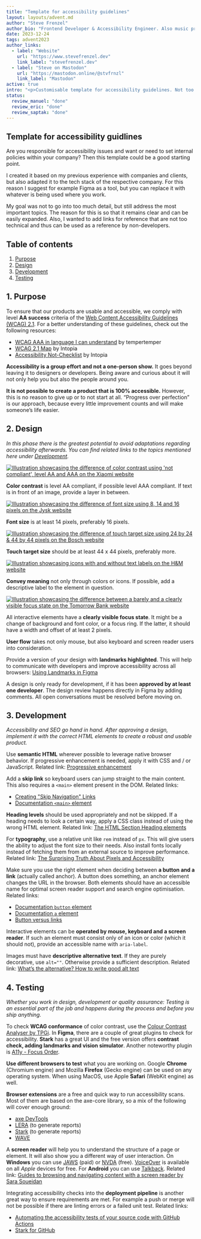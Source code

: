 ```yaml
---
title: "Template for accessibility guidelines"
layout: layouts/advent.md
author: "Steve Frenzel"
author_bio: "Frontend Developer & Accessibility Engineer. Also music producer and hot sauce lover!"
date: 2023-12-24
tags: advent2023
author_links:
  - label: "Website"
    url: "https://www.stevefrenzel.dev"
    link_label: "stevefrenzel.dev"
  - label: "Steve on Mastodon"
    url: "https://mastodon.online/@stvfrnzl"
    link_label: "Mastodon"
active: true
intro: "<p>Customisable template for accessibility guidelines. Not too granular but not too superficial either. Should help to provide a framework to get started with accessibility.</p>"
status:
  review_manuel: "done"
  review_eric: "done"
  review_saptak: "done"
---
```


## Template for accessibility guidlines

Are you responsible for accessibility issues and want or need to set internal policies within your company? Then this template could be a good starting point.

<!-- Manuel: "Are you responsible for accessibility issues " <- as in "are you the one who caused them"? I guess not. You probably mean someone who's responsible for accessibility related questions within the company, right? That would also mean that the target audience for the template and also the blog post is anyone responsible for accessibility reated matters no matter their qualification. It could be a dev, designer, oder PO. Is that correct? Could be worth mentioning. -->

<!-- Eric: I might suggest leading with something along the lines of, "This template is a good starting point for you if…" Communicate what you're offering, and then why right out of the gate. -->

I created it based on my previous experience with companies and clients, but also adapted it to the tech stack of the respective company. For this reason I suggest for example Figma as a tool, but you can replace it with whatever is being used where you work.

<!-- Manuel: When I first read that I thought you're saying that you recommend Figma as tool for creating the template. Also, wouldn't it make more sense to make these guidelines more generic or at least try to avoid proprietary software? -->

<!-- Eric: What kinds of companies? What size? What domain? Clarifying this will help convince someone to continue reading, iof they see their work environment use case represented here. -->

My goal was not to go into too much detail, but still address the most important topics. The reason for this is so that it remains clear and can be easily expanded. Also, I wanted to add links for reference that are not too technical and thus can be used as a reference by non-developers.

<!-- Manuel: is the TOC where the template starts? Then please announce it with a sentence. -->

<!-- Eric: Could we qualify what you mean by "important topics" a little bit more? Are the high-impact, and how do you make that determination? -->

## Table of contents

1. [Purpose](#1-purpose)
2. [Design](#2-design)
3. [Development](#3-development)
4. [Testing](#4-testing)

## 1. Purpose

To ensure that our products are usable and accessible, we comply with level **AA success** criteria of the [Web Content Accessibility Guidelines (WCAG) 2.1](https://www.w3.org/WAI/standards-guidelines/wcag/glance/). For a better understanding of these guidelines, check out the following resources:

<!-- Saptak: Should the template link to WCAG 2.2 given that's the current recommendation? The issue with that might be that a lot of links referenced below are still using WCAG 2.1 standards. -->

- [WCAG AAA in language I can understand](https://www.tempertemper.net/blog/wcag-but-in-language-i-can-understand) by tempertemper
- [WCAG 2.1 Map](https://intopia.digital/wp-content/uploads/2019/10/2019-WCAG2.1-Map-Intopia-plus-reading-order.pdf) by Intopia
- [Accessibility Not-Checklist](https://not-checklist.intopia.digital/) by Intopia

<!-- Manuel: Where's the AAA coming from? The title of the post is "WCAG, but in language I can understand" -->
<!-- Saptak: +1 to what Manuel said. It seems to cover all success criteria irrespective of the level. -->

**Accessibility is a group effort and not a one-person show.** It goes beyond leaving it to designers or developers. Being aware and curious about it will not only help you but also the people around you.

<!-- Eric: Love the framing here, and wonder if we can touch on this thought earlier in the intro as well. That way you can also communicate that the template is for more than just your own work. -->

**It is not possible to create a product that is 100% accessible.** However, this is no reason to give up or to not start at all. “Progress over perfection” is our approach, because every little improvement counts and will make someone’s life easier.

## 2. Design

*In this phase there is the greatest potential to avoid adaptations regarding accessibility afterwards. You can find related links to the topics mentioned here under [Development](#3-development).*

<!-- Manuel: Observation: You have an underlined sentence in all chapters but the first. -->
<!-- Manue: "greatest potential to avoid adaptations regarding accessibility afterwards" <- I'd say that the greatest potential to avoid them happens at least one step earlier. -->

<!-- Manuel: In the list below, wouldn't it make more sense to start with the text first followed by the image instead of the other way around? -->
<!-- Manuel: For each examole, please link to the criteria in WCAG it fails. -->

<a href="/images/advent2023/color-contrast-example.png">
  <img alt="Illustration showcasing the difference of color contrast using 'not compliant', level AA and AAA on the Xiaomi website" src="/images/advent2023/color-contrast-example.png">
</a>

<!-- Manuel: Not the best example: generic link text and link with no underline. 😬 -->

**Color contrast** is level AA compliant, if possible level AAA compliant. If text is in front of an image, provide a layer in between.

<!-- Manuel: rephrase "**Color contrast** must be AA compliant, if possible AAA" -->

<!-- Eric: For these rules, can we also link to the most applicable SC? That way it reinforces what you say with actual, objective content backing it up so it seems more authoritative. -->

<a href="/images/advent2023/font-size-example.png">
  <img alt="Illustration showcasing the difference of font size using 8, 14 and 16 pixels on the Jysk website" src="/images/advent2023/font-size-example.png">
</a>

<!-- Manuel: In the JYSK example it says "not compliant". According to which guidelines? WCAG or this template? Afaik, there isn't a minimum font size requirement in WCAG. I could be wrong, though. -->
<!-- Saptak: I think WCAG only mentions that it should be allowed to zoom to at least 200% and there is criteria related to text spacing. I am not aware of any font size mention. -->
<!-- Eric: Yep, just dealt with this at work. No minimum font size, just zoom support. -->

**Font size** is at least 14 pixels, preferably 16 pixels.

<a href="/images/advent2023/touch-target-size-example.png">
  <img alt="Illustration showcasing the difference of touch target size using 24 by 24 & 44 by 44 pixels on the Bosch website" src="/images/advent2023/touch-target-size-example.png">
</a>

**Touch target size** should be at least 44 x 44 pixels, preferably more.

<a href="/images/advent2023/convey-meaning-example.png">
  <img alt="Illustration showcasing icons with and without text labels on the H&M website" src="/images/advent2023/convey-meaning-example.png">
</a>

<!-- Manuel: Same as Jysk: Not compliant according to which guidelines? -->

<!-- Eric: Spec only demands a 24px device pixels for AA-level. We could mention this, and then also say 44px is better for larger, friendlier tough targets—kind of like a "good, better, best" approach. -->

**Convey meaning** not only through colors or icons. If possible, add a descriptive label to the element in question.

<a href="/images/advent2023/focus-state-example.png">
  <img alt="Illustration showcasing the difference between a barely and a clearly visible focus state on the Tomorrow Bank website" src="/images/advent2023/focus-state-example.png">
</a>

All interactive elements have a **clearly visible focus state**. It might be a change of background and font color, or a focus ring. If the latter, it should have a width and offset of at least 2 pixels.

**User flow** takes not only mouse, but also keyboard and screen reader users into consideration.

<!-- Manuel: can you explain "User flow" or link to a ressource that explains what it is? -->

<!-- Eric: How specifically do you take a keyboard-only or screen reader users into consideration? -->

Provide a version of your design with **landmarks highlighted**. This will help to communicate with developers and improve accessibility across all browsers: [Using Landmarks in Figma](https://www.getstark.co/support/getting-started/using-landmarks)

A design is only ready for development, if it has been **approved by at least one developer**. The design review happens directly in Figma by adding comments. All open conversations must be resolved before moving on.

<!-- Manuel: Most of those things are also WCAG criteria, but you don't mention all design related recommendations in WCAG. I don't know how you picked those exactly, but I think you should mention that this list isn't extensive and that there's more you need to consider. -->

<!-- Saptak: I am not so sure about "approved by at least one developer". Maybe more like "approved by at least one accessibility expert" or something similar. I think it gives the wrong notion that only a developer knows accessibility issues and not a designer. In my experience, there are many designers with far more accessibility expertise than many developers. -->

<!-- Eric: +1 to Saptak's comment. Each organization has a different release process (or none at all), and genericize the language here might help a reader out. Instead, we might want to speak to the desired outcome and not the process: we want a developer to review it as a signifier that they understand what is to be expected of them and their team. -->

<!-- Saptak: "The design review happens directly in Figma by adding comments" I think this is a good opportunity to maybe talk about accessibility annotations? And link to something like https://www.youtube.com/watch?v=eDCd-isluUY -->

## 3. Development
<!-- Manuel: The tips you give here are fine but they also seem super random. Why and how did you come up with those suggestions specifically? -->

*Accessibility and SEO go hand in hand. After approving a design, implement it with the correct HTML elements to create a robust and usable product.*

<!-- Eric: I might suggest not leading with SEO. Doing accessibility for accessibility's sake should be enough. Leading with something that defocuses that artificially chips away at its credibility. -->

Use **semantic HTML** wherever possible to leverage native browser behavior. If progressive enhancement is needed, apply it with CSS and / or JavaScript. Related link: [Progressive enhancement](https://developer.mozilla.org/en-US/docs/Glossary/Progressive_Enhancement)

Add a **skip link** so keyboard users can jump straight to the main content. This also requires a `<main>` element present in the DOM. Related links:

- [Creating "Skip Navigation" Links](https://webaim.org/techniques/skipnav/#creating)
- [Documentation `<main>` element](https://developer.mozilla.org/en-US/docs/Web/HTML/Element/main)

**Heading levels** should be used appropriately and not be skipped. If a heading needs to look a certain way, apply a CSS class instead of using the wrong HTML element. Related link: [The HTML Section Heading elements](https://developer.mozilla.org/en-US/docs/Web/HTML/Element/Heading_Elements)

<!-- Manuel: I think I know what you're trying to say, but it's not clear enough that you're recommending to avoid using certain heading levels only for they sake of their visuals. -->

For **typography**, use a relative unit like `rem` instead of `px`. This will give users the ability to adjust the font size to their needs. Also install fonts locally instead of fetching them from an external source to improve performance. Related link: [The Surprising Truth About Pixels and Accessibility](https://www.joshwcomeau.com/css/surprising-truth-about-pixels-and-accessibility/#accessibility-considerations-5)

Make sure you use the right element when deciding between **a button and a link** (actually called anchor). A button does something, an anchor element changes the URL in the browser. Both elements should have an accessible name for optimal screen reader support and search engine optimisation. Related links:

<!-- Manuel: A link also does something, not just a button. Also, not all links change the url (email, tel) -->

- [Documentation `button` element](https://developer.mozilla.org/de/docs/Web/HTML/Element/button)
- [Documentation `a` element](https://developer.mozilla.org/en-US/docs/Web/HTML/Element/a)
- [Button versus links](https://css-tricks.com/buttons-vs-links/)

Interactive elements can be **operated by mouse, keyboard and a screen reader**. If such an element must consist only of an icon or color (which it should not), provide an accessible name with `aria-label`.

<!-- Saptak: Why only "mouse, keyboard and a screen reader"? There are many other assistive technologies as well. Maybe rephrase the sentence to say "mouse, keyboard, screen reader and other assistive technologies". -->

<!-- Eric: An icon-only interaction control with a concise, descriptive accessible name is technically compliant, if not necessarily ideal for situations like voice control or lower tech literacy. Can we clarify that part some? -->

Images must have **descriptive alternative text**. If they are purely decorative, use `alt=""`. Otherwise provide a sufficient description. Related link: [What’s the alternative? How to write good alt text](https://design102.blog.gov.uk/2022/01/14/whats-the-alternative-how-to-write-good-alt-text/)

## 4. Testing

*Whether you work in design, development or quality assurance: Testing is an essential part of the job and happens during the process and before you ship anything.*

To check **WCAG conformance** of color contrast, use the [Colour Contrast Analyser by TPGi](https://www.tpgi.com/color-contrast-checker/).
In **Figma**, there are a couple of great plugins to check for accessibility. **Stark** has a great UI and the free version offers **contrast check, adding landmarks and vision simulator**. Another noteworthy plugin is [A11y - Focus Order](https://www.figma.com/community/plugin/731310036968334777/A11y---Focus-Order).

**Use different browsers to test** what you are working on. Google **Chrome** (Chromium engine) and Mozilla **Firefox** (Gecko engine) can be used on any operating system. When using MacOS, use Apple **Safari** (WebKit engine) as well.

<!-- Manuel: blink engine? -->
<!-- Manuel: "can be used on any operating system" <- not on iOS -->

**Browser extensions** are a free and quick way to run accessibility scans. Most of them are based on the axe-core library, so a mix of the following will cover enough ground:

- [axe DevTools](https://www.deque.com/axe/devtools/)
- [LERA](https://advancedbytez.com/lera/) (to generate reports)
- [Stark](https://www.getstark.co/) (to generate reports)
- [WAVE](https://wave.webaim.org/)

A **screen reader** will help you to understand the structure of a page or element. It will also show you a different way of user interaction. On **Windows** you can use [JAWS](https://www.freedomscientific.com/products/software/jaws/) (paid) or [NVDA](https://www.nvaccess.org/download/) (free). [VoiceOver](https://www.apple.com/accessibility/vision/) is available on all *Apple* devices for free. For **Android** you can use [Talkback](https://support.google.com/accessibility/android/answer/6283677?hl=en). Related link: [Guides to browsing and navigating content with a screen reader by Sara Soueidan](https://www.sarasoueidan.com/blog/testing-environment-setup/#guides-to-browsing-and-navigating-content-with-a-screen-reader)

Integrating accessibility checks into the **deployment pipeline** is another great way to ensure requirements are met. For example a push or merge will not be possible if there are linting errors or a failed unit test. Related links:

- [Automating the accessibility tests of your source code with GitHub Actions](https://www.adrianbolonio.com/blog/accessibility-github-actions)
- [Stark for GitHub](https://www.getstark.co/blog/introducing-stark-for-developers-beta)

<!-- Manuel: The end is very abrupt. Please add closing words -->

<!-- Eric: +1 to Manuel's comment. If you're struggling with this part (I often do), a good piece of advice that someone taught me was to quickly try and explain what your post was about to a less-technical friend over the phone, and then use that for the conclusion. -->
